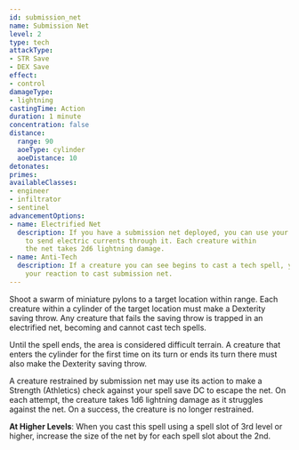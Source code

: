 ```yaml
---
id: submission_net
name: Submission Net
level: 2
type: tech
attackType:
- STR Save
- DEX Save
effect:
- control
damageType:
- lightning
castingTime: Action
duration: 1 minute
concentration: false
distance:
  range: 90
  aoeType: cylinder
  aoeDistance: 10
detonates: 
primes: 
availableClasses:
- engineer
- infiltrator
- sentinel
advancementOptions:
- name: Electrified Net
  description: If you have a submission net deployed, you can use your bonus action
    to send electric currents through it. Each creature within
    the net takes 2d6 lightning damage.
- name: Anti-Tech
  description: If a creature you can see begins to cast a tech spell, you can use
    your reaction to cast submission net.
---
```

Shoot a swarm of miniature pylons to a target location within range. Each creature within a <me-distance length="10" adj /> cylinder of the target
location must make a Dexterity saving throw. Any creature that fails the saving throw is trapped in an electrified net,
becoming <me-condition id="restrained"/> and cannot cast tech spells.

Until the spell ends, the area is considered difficult terrain. A creature that enters the cylinder for the first time
on its turn or ends its turn there must also make the Dexterity saving throw.

A creature restrained by submission net may use its action to make a Strength (Athletics) check against your spell save
DC to escape the net. On each attempt, the creature takes 1d6 lightning damage as it struggles against the net. On a
success, the creature is no longer restrained.

__At Higher Levels__: When you cast this spell using a spell slot of 3rd level or higher, increase the size of the
net by <me-distance length="5" /> for each spell slot about the 2nd.
